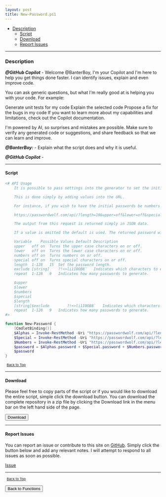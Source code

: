 ```yaml
---
layout: post
title: New-Password.ps1
---
```


- [Description](#description)
  - [Script](#script)
  - [Download](#download)
  - [Report Issues](#report-issues)

---

### Description

**_@GitHub Copilot_** - Welcome @BanterBoy, I'm your Copilot and I'm here to help you get things done faster. I can identify issues, explain and even improve code.

You can ask generic questions, but what I'm really good at is helping you with your code. For example:

Generate unit tests for my code
Explain the selected code
Propose a fix for the bugs in my code
If you want to learn more about my capabilities and limitations, check out the Copilot documentation.

I'm powered by AI, so surprises and mistakes are possible. Make sure to verify any generated code or suggestions, and share feedback so that we can learn and improve.

**_@BanterBoy:_** - Explain what the script does and why it is useful.

**_@GitHub Copilot_** -

---

#### Script

```powershell
<# API Usage
    It is possible to pass settings into the generator to set the initial values of the complexity settings.

    This is done simply by adding values into the URL.

    For instance, if you wish to have the initial passwords be numbers only that is just numbers between 6 and 9 and you want to make it 8 characters long and create 5 of these passwords you can use this URL for those results.

    https://passwordwolf.com/api/?length=10&upper=off&lower=off&special=off&exclude=012345&repeat=5

    The output from this request is returned simply in JSON data.

    If a value is omitted the default is used. The returned password will also be displayed phonetically.

    Variable	Possible Values	Default	Description
    upper	off	on	Turns the upper case characters on or off.
    lower	off	on	Turns the lower case characters on or off.
    numbers	off	on	Turns numbers on or off.
    special	off	on	Turns special characters on or off.
    length	1-128	15	Set the password length.
    exclude	[string]	?!<>li1I0OB8`	Indicates which characters to exclude.
    repeat	1-128	9	Indicates how many passwords to generate.

    $upper
    $lower
    $numbers
    $special
    $length
    [string]$exclude		?!<>li1I0OB8`	Indicates which characters to exclude.
    repeat	1-128	9	Indicates how many passwords to generate.
#>

function New-Password {
    [CmdletBinding()]
    $Alphas = Invoke-RestMethod -Uri "https://passwordwolf.com/api/?length=8&upper=on&lower=on&numbers=off&special=off&repeat=1"
    $Special = Invoke-RestMethod -Uri "https://passwordwolf.com/api/?length=1&upper=off&lower=off&numbers=off&special=on&exclude={}][<>~¬&repeat=1"
    $Numbers = Invoke-RestMethod -Uri "https://passwordwolf.com/api/?length=3&upper=off&lower=off&numbers=on&special=off&repeat=1"
    $password = $Alphas.password + $Special.password + $Numbers.password
    $password
}
```

<span style="font-size:11px;"><a href="#"><i class="fas fa-caret-up" aria-hidden="true" style="color: white; margin-right:5px;"></i>Back to Top</a></span>

---

#### Download

Please feel free to copy parts of the script or if you would like to download the entire script, simple click the download button. You can download the complete repository in a zip file by clicking the Download link in the menu bar on the left hand side of the page.

<button class="btn" type="submit" onclick="window.open('/PowerShell/functions/New-Password.ps1')">
    <i class="fa fa-cloud-download-alt">
    </i>
        Download
</button>

---

#### Report Issues

You can report an issue or contribute to this site on <a href="https://github.com/BanterBoy/scripts-blog/issues">GitHub</a>. Simply click the button below and add any relevant notes. I will attempt to respond to all issues as soon as possible.

<!-- Place this tag where you want the button to render. -->

<a class="github-button" href="https://github.com/BanterBoy/scripts-blog/issues/new?title=New-Password.ps1&body=There is a problem with this function. Please find details below." data-show-count="true" aria-label="Issue BanterBoy/scripts-blog on GitHub">Issue</a>

---

<span style="font-size:11px;"><a href="#"><i class="fas fa-caret-up" aria-hidden="true" style="color: white; margin-right:5px;"></i>Back to Top</a></span>

<a href="/menu/_pages/functions.html">
    <button class="btn">
        <i class='fas fa-reply'>
        </i>
            Back to Functions
    </button>
</a>

[1]: http://ecotrust-canada.github.io/markdown-toc
[2]: https://github.com/googlearchive/code-prettify
